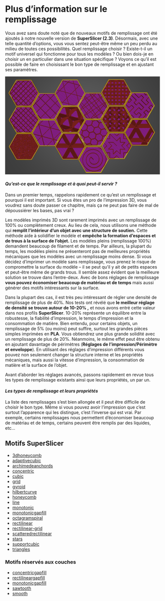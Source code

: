 # Plus d’information sur le remplissage
Vous avez sans doute noté que de nouveaux motifs de remplissage ont été ajoutés à notre nouvelle version de **SuperSlicer (2.3)**. Désormais, avec une telle quantité d’options, vous vous sentez peut-être même un peu perdu au milieu de toutes ces possibilités. Quel remplissage choisir ? Existe-t-il un motif universel qui fonctionne pour tous les modèles ? Ou bien dois-je en choisir un en particulier dans une situation spécifique ? Voyons ce qu’il est possible de faire en choisissant le bon type de remplissage et en ajustant ses paramètres.

![Image : Les remplissages SuperSlicer](./images/060.png)


#### *Qu’est-ce que le remplissage et à quoi peut-il servir ?*

Dans un premier temps, rappelons rapidement ce qu’est un remplissage et pourquoi il est important. Si vous êtes un pro de l’impression 3D, vous voudrez sans doute passer ce chapitre, mais ça ne peut pas faire de mal de dépoussiérer les bases, pas vrai ?

Les modèles imprimés 3D sont rarement imprimés avec un remplissage de 100% ou complètement creux. Au lieu de cela, nous utilisons une méthode qui **remplit l’intérieur d’un objet avec une structure de soutien.** Cette méthode aide à solidifier le modèle et **empêche la formation d’espaces et de trous à la surface de l’objet.** Les modèles pleins (remplissage 100%) demandent beaucoup de filament et de temps. Par ailleurs, la plupart du temps, les modèles pleins ne présenteront pas de meilleures propriétés mécaniques que les modèles avec un remplissage moins dense. Si vous décidez d’imprimer un modèle sans remplissage, vous prenez le risque de compromettre la surface du modèle – il se peut qu’il y ait de petits espaces et peut-être même de grands trous. Il semble assez évident que la meilleure solution se trouve dans l’entre-deux. Avec de bons réglages de remplissage **vous pouvez économiser beaucoup de matériau et de temps** mais aussi générer des motifs intéressants sur la surface.

Dans la plupart des cas, il est très peu intéressant de régler une densité de remplissage de plus de 40%. Nos tests ont révélé que **le meilleur réglage de densité se trouve autour de 10-20% ,** et nous avons entré cette valeur dans nos profils **SuperSlicer**. 10-20% représente un équilibre entre la robustesse, la fiabilité d’impression, le temps d’impression et la consommation de matière. Bien entendu, pour certains objets, un remplissage de 5% (ou moins) peut suffire, surtout les grandes pièces simples imprimées en **PLA**. Vous obtiendrez une plus grande solidité avec un remplissage de plus de 20%. Néanmoins, le même effet peut être obtenu en ajoutant davantage de périmètres (**Réglages de l’impression/Périmètre et enveloppe**). En utilisant des réglages d’impression différents vous pouvez non seulement changer la structure interne et les propriétés mécaniques, mais aussi la vitesse d’impression, la consommation de matière et la surface de l’objet.

Avant d’aborder les réglages avancés, passons rapidement en revue tous les types de remplissage existants ainsi que leurs propriétés, un par un.

#### *Les types de remplissage et leurs propriétés*

La liste des remplissages s’est bien allongée et il peut être difficile de choisir le bon type. Même si vous pouvez avoir l’impression que c’est surtout l’apparence qui les distingue, c’est l’inverse qui est vrai. Par exemple, certains remplissages nous permettent d’économiser beaucoup de matériau et de temps, certains peuvent être remplis par des liquides, etc…

## Motifs SuperSlicer

- [3dhoneycomb](pattern_3dhoneycomb.md)
- [adaptivecubic](pattern_adaptivecubic.md)
- [archimedeanchords](pattern_archimedeanchords.md)
- [concentric](pattern_concentric.md)
- [cubic](pattern_cubic.md)
- [grid](pattern_grid.md)
- [gyroid](pattern_gyroid.md)
- [hilbertcurve](pattern_hilbertcurve.md)
- [honeycomb](pattern_honeycomb.md)
- [line](pattern_line.md)
- [monotonic](pattern_monotonic.md)
- [monotonicgapfill](pattern_monotonicgapfill.md)
- [octagramspiral](pattern_octagramspiral.md)
- [rectilinear](pattern_rectilinear.md)
- [rectilinear-grid](pattern_rectilinear-grid.md)
- [scatteredrectilinear](pattern_scatteredrectilinear.md)
- [stars](pattern_stars.md)
- [supportcubic](pattern_supportcubic.md)
- [triangles](pattern_triangles.md)

### Motifs réservés aux couches

- [concentricgapfill](pattern_concentricgapfill.md)
- [rectilineargapfill](pattern_rectilineargapfill.md)
- [monotonicgapfill](pattern_monotonicgapfill.md)
- [sawtooth](pattern_sawtooth.md)
- [smooth](pattern_smooth.md)